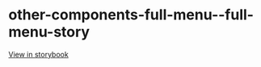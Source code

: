 # other-components-full-menu--full-menu-story

[View in storybook](https://raw.githack.com/Independent-Digital-News-and-Media-Ltd/indy-pwamp-sb/PR-1915-sb/index.html?path=/story/other-components-full-menu--full-menu-story)